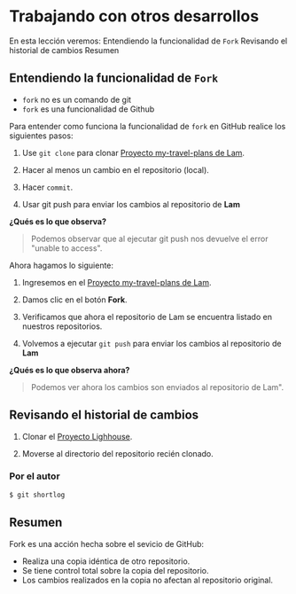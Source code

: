 # Trabajando con otros desarrollos

En esta lección veremos:
Entendiendo la funcionalidad de `Fork`
Revisando el historial de cambios
Resumen

## Entendiendo la funcionalidad de `Fork`

 - `fork` no es un comando de git
 - `fork` es una funcionalidad de Github

Para entender como funciona la funcionalidad de `fork` en GitHub realice los siguientes pasos:

1. Use `git clone` para clonar [Proyecto my-travel-plans de Lam](https://github.com/udacity/course-collaboration-travel-plans).

2. Hacer al menos un cambio en el repositorio (local).

3. Hacer `commit`.

4. Usar git push para enviar los cambios al repositorio de **Lam**

**¿Qués es lo que observa?**

> Podemos observar que al ejecutar git push nos devuelve el error "unable to access".

Ahora hagamos lo siguiente:

 1. Ingresemos en el [Proyecto my-travel-plans de Lam](https://github.com/udacity/course-collaboration-travel-plans).

 2. Damos clic en el botón **Fork**.

 3. Verificamos que ahora el repositorio de Lam se encuentra listado en nuestros repositorios.

 4. Volvemos a ejecutar `git push` para enviar los cambios al repositorio de **Lam**

**¿Qués es lo que observa ahora?**

> Podemos ver ahora los cambios son enviados al repositorio de Lam".

## Revisando el historial de cambios

 1. Clonar el [Proyecto Lighhouse](https://github.com/GoogleChrome/lighthouse).

 2. Moverse al directorio del repositorio recién clonado.

### Por el autor

```bash
$ git shortlog
```



## Resumen

Fork es una acción hecha sobre el sevicio de GitHub:

 - Realiza una copia idéntica de otro repositorio.
 - Se tiene control total sobre la copia del repositorio.
 - Los cambios realizados en la copia no afectan al repositorio original.



<!--stackedit_data:
eyJoaXN0b3J5IjpbODQ3OTAwMzg3LC0yMTQ0NjcxMTc5LDkwOD
U4NzUwOF19
-->